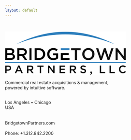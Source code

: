 ```yaml
---
layout: default
---
```

&nbsp;<br/>

<img src="/images/bridgetown_partners_logo.png" width="400" alt="Bridgetown Partners, LLC" title="Bridgetown Partners, LLC">

<p>
Commercial real estate acquisitions & management,<br/>
powered by intuitive software.<br/>
&nbsp;<br/>
</p>

<p>
Los Angeles &#8226; Chicago<br/>
USA<br/>
&nbsp;<br/>
&nbsp;<br/>
BridgetownPartners.com<br/>
&nbsp;<br/>
Phone: +1.312.842.2200<br/>
&nbsp;<br/>
</p>
